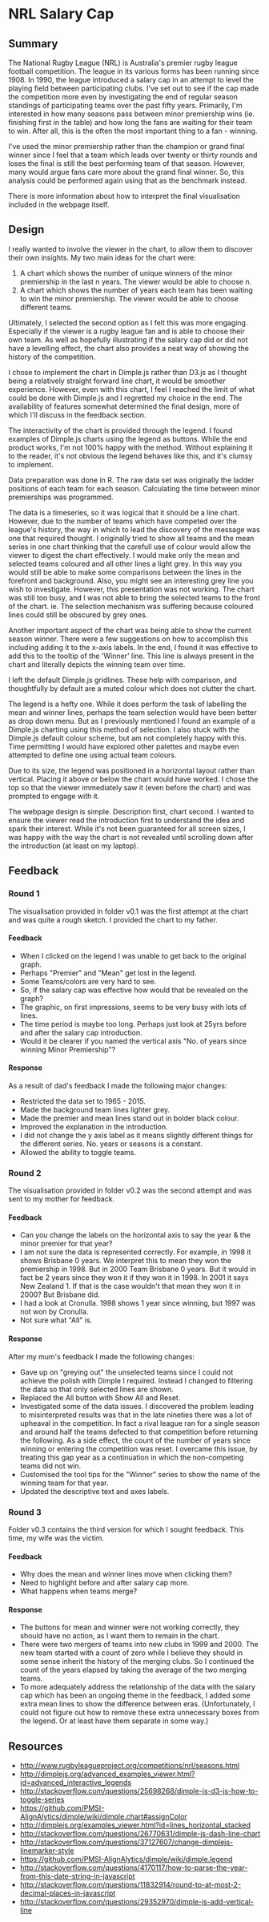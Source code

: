 # NRL Salary Cap

## Summary
The National Rugby League (NRL) is Australia's premier rugby league football competition. The league in its various forms has been running since 1908. In 1990, the league introduced a salary cap in an attempt to level the playing field between participating clubs. I've set out to see if the cap made the competition more even by investigating the end of regular season standings of participating teams over the past fifty years. Primarily, I'm interested in how many seasons pass between minor premiership wins (ie. finishing first in the table) and how long the fans are waiting for their team to win.  After all, this is the often the most important thing to a fan - winning.

I've used the minor premiership rather than the champion or grand final winner since I feel that a team which leads over twenty or thirty rounds and loses the final is still the best performing team of that season. However, many would argue fans care more about the grand final winner. So, this analysis could be performed again using that as the benchmark instead.

There is more information about how to interpret the final visualisation included in the webpage itself.

## Design
I really wanted to involve the viewer in the chart, to allow them to discover their own insights.  My two main ideas for the chart were:

1. A chart which shows the number of unique winners of the minor premiership in the last n years. The viewer would be able to choose n.
2. A chart which shows the number of years each team has been waiting to win the minor premiership. The viewer would be able to choose different teams.

Ultimately, I selected the second option as I felt this was more engaging. Especially if the viewer is a rugby league fan and is able to choose their own team.  As well as hopefully illustrating if the salary cap did or did not have a levelling effect, the chart also provides a neat way of showing the history of the competition.

I chose to implement the chart in Dimple.js rather than D3.js as I thought being a relatively straight forward line chart, it would be smoother experience.  However, even with this chart, I feel I reached the limit of what could be done with Dimple.js and I regretted my choice in the end.  The availability of features somewhat determined the final design, more of which I'll discuss in the feedback section.

The interactivity of the chart is provided through the legend. I found examples of Dimple.js charts using the legend as buttons. While the end product works, I'm not 100% happy with the method. Without explaining it to the reader, it's not obvious the legend behaves like this, and it's clumsy to implement.

Data preparation was done in R. The raw data set was originally the ladder positions of each team for each season. Calculating the time between minor premierships was programmed.

The data is a timeseries, so it was logical that it should be a line chart. However, due to the number of teams which have competed over the league's history, the way in which to lead the discovery of the message was one that required thought. I originally tried to show all teams and the mean series in one chart thinking that the carefull use of colour would allow the viewer to digest the chart effectively. I would make only the mean and selected teams coloured and all other lines a light grey. In this way you would still be able to make some comparisons between the lines in the forefront and background. Also, you might see an interesting grey line you wish to investigate.  However, this presentation was not working.  The chart was still too busy, and I was not able to bring the selected teams to the front of the chart. ie. The selection mechanism was suffering because coloured lines could still be obscured by grey ones.

Another important aspect of the chart was being able to show the current season winner. There were a few suggestions on how to accomplish this including adding it to the x-axis labels. In the end, I found it was effective to add this to the tooltip of the 'Winner' line. This line is always present in the chart and literally depicts the winning team over time.

I left the default Dimple.js gridlines. These help with comparison, and thoughtfully by default are a muted colour which does not clutter the chart.

The legend is a hefty one. While it does perform the task of labelling the mean and winner lines, perhaps the team selection would have been better as drop down menu. But as I previously mentioned I found an example of a Dimple.js charting using this method of selection.  I also stuck with the Dimple.js default colour scheme, but am not completely happy with this. Time permitting I would have explored other palettes and maybe even attempted to define one using actual team colours.

Due to its size, the legend was positioned in a horizontal layout rather than vertical. Placing it above or below the chart would have worked. I chose the top so that the viewer immediately saw it (even before the chart) and was prompted to engage with it.

The webpage design is simple. Description first, chart second. I wanted to ensure the viewer read the introduction first to understand the idea and spark their interest. While it's not been guaranteed for all screen sizes, I was happy with the way the chart is not revealed until scrolling down after the introduction (at least on my laptop).

## Feedback
### Round 1
The visualisation provided in folder v0.1 was the first attempt at the chart and was quite a rough sketch. I provided the chart to my father.

#### Feedback
* When I clicked on the legend I was unable to get back to the original graph.
* Perhaps "Premier" and "Mean" get lost in the legend.
* Some Teams/colors are very hard to see.
* So, if the salary cap was effective how would that be revealed on the graph?
* The graphic, on first impressions, seems to be very busy with lots of lines.
* The time period is maybe too long. Perhaps just look at 25yrs before and after the salary cap introduction.
* Would it be clearer if you named the vertical axis "No. of years since winning Minor Premiership"?

#### Response
As a result of dad's feedback I made the following major changes:
* Restricted the data set to 1965 - 2015.
* Made the background team lines lighter grey.
* Made the premier and mean lines stand out in bolder black colour.
* Improved the explanation in the introduction.
* I did not change the y axis label as it means slightly different things for the different series. No. years or seasons is a constant.
* Allowed the ability to toggle teams.

### Round 2
The visualisation provided in folder v0.2 was the second attempt and was sent to my mother for feedback.

#### Feedback
* Can you change the labels on the horizontal axis to say the year & the minor premier for that year?
* I am not sure the data is represented correctly. For example, in 1998 it shows Brisbane 0 years.  We interpret this to mean they won the premiership in 1998.
But in 2000 Team Brisbane 0 years. But it would in fact be 2 years since they won it if they won it in 1998.
In 2001 it says New Zealand 1. If that is the case wouldn't that mean they won it in 2000?  But Brisbane did.
* I had a look at Cronulla. 1998 shows 1 year since winning, but 1997 was not won by Cronulla.
* Not sure what "All" is.

#### Response
After my mum's feedback I made the following changes:
* Gave up on "greying out" the unselected teams since I could not achieve the polish with Dimple I required. Instead I changed to filtering the data so that only selected lines are shown.
* Replaced the All button with Show All and Reset.
* Investigated some of the data issues. I discovered the problem leading to misinterpreted results was that in the late nineties there was a lot of upheaval in the competition. In fact a rival league ran for a single season and around half the teams defected to that competition before returning the following. As a side effect, the count of the number of years since winning or entering the competition was reset. I overcame this issue, by treating this gap year as a continuation in which the non-competing teams did not win.
* Customised the tool tips for the "Winner" series to show the name of the winning team for that year.
* Updated the descriptive text and axes labels.

### Round 3
Folder v0.3 contains the third version for which I sought feedback. This time, my wife was the victim.

#### Feedback
* Why does the mean and winner lines move when clicking them?
* Need to highlight before and after salary cap more.
* What happens when teams merge?

#### Response
* The buttons for mean and winner were not working correctly, they should have no action, as I want them to remain in the chart.
* There were two mergers of teams into new clubs in 1999 and 2000. The new team started with a count of zero while I believe they should in some sense inherit the history of the merging clubs. So I continued the count of the years elapsed by taking the average of the two merging teams.
* To more adequately address the relationship of the data with the salary cap which has been an ongoing theme in the feedback, I added some extra mean lines to show the difference between eras. (Unfortunately, I could not figure out how to remove these extra unnecessary boxes from the legend. Or at least have them separate in some way.)

## Resources
* http://www.rugbyleagueproject.org/competitions/nrl/seasons.html
* http://dimplejs.org/advanced_examples_viewer.html?id=advanced_interactive_legends
* http://stackoverflow.com/questions/25698268/dimple-js-d3-js-how-to-toggle-series
* https://github.com/PMSI-AlignAlytics/dimple/wiki/dimple.chart#assignColor
* http://dimplejs.org/examples_viewer.html?id=lines_horizontal_stacked
* http://stackoverflow.com/questions/26770631/dimple-js-dash-line-chart
* http://stackoverflow.com/questions/37127607/change-dimplejs-linemarker-style
* https://github.com/PMSI-AlignAlytics/dimple/wiki/dimple.legend
* http://stackoverflow.com/questions/4170117/how-to-parse-the-year-from-this-date-string-in-javascript
* http://stackoverflow.com/questions/11832914/round-to-at-most-2-decimal-places-in-javascript
* http://stackoverflow.com/questions/29352970/dimple-js-add-vertical-line
